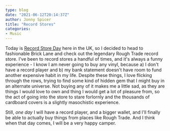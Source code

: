 ```yaml
---
type: blog
date: "2021-06-12T20:14:37Z"
author: Jonny Spicer
title: "Record Stores"
categories:
- Music
---
```

Today is [Record Store Day](https://recordstoreday.co.uk/about-rsd/about/) here in the UK, so I decided to head to fashionable Brick Lane and check out the
legendary Rough Trade record store. I've been to record stores a handful of times, and it's always a funny experience - I know I am never going to buy any
vinyl, because a) I don't have a record player and b) my bank statement doesn't have room to fund another expensive habit in my life. Despite these things,
I love flicking through the rows, trying to find some kind of hidden gem that I might buy in an alternate universe. Not buying any of it makes me a little
sad, as they are things I would love to own and thing I would get a lot of pleasure from, so the act of going into the store to stare forlornly and the
thousands of cardboard covers is a slightly masochistic experience.

Still, *one day* I will have a record player, and a bigger wallet, and I'll finally be able to actually buy things from places like Rough Trade. And I think
when that day comes, I will be a very happy camper.
